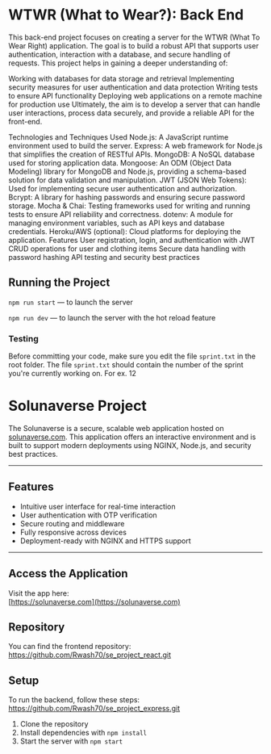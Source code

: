 # WTWR (What to Wear?): Back End

This back-end project focuses on creating a server for the WTWR (What To Wear Right) application. The goal is to build a robust API that supports user authentication, interaction with a database, and secure handling of requests. This project helps in gaining a deeper understanding of:

Working with databases for data storage and retrieval
Implementing security measures for user authentication and data protection
Writing tests to ensure API functionality
Deploying web applications on a remote machine for production use
Ultimately, the aim is to develop a server that can handle user interactions, process data securely, and provide a reliable API for the front-end.

Technologies and Techniques Used
Node.js: A JavaScript runtime environment used to build the server.
Express: A web framework for Node.js that simplifies the creation of RESTful APIs.
MongoDB: A NoSQL database used for storing application data.
Mongoose: An ODM (Object Data Modeling) library for MongoDB and Node.js, providing a schema-based solution for data validation and manipulation.
JWT (JSON Web Tokens): Used for implementing secure user authentication and authorization.
Bcrypt: A library for hashing passwords and ensuring secure password storage.
Mocha & Chai: Testing frameworks used for writing and running tests to ensure API reliability and correctness.
dotenv: A module for managing environment variables, such as API keys and database credentials.
Heroku/AWS (optional): Cloud platforms for deploying the application.
Features
User registration, login, and authentication with JWT
CRUD operations for user and clothing items
Secure data handling with password hashing
API testing and security best practices

## Running the Project

`npm run start` — to launch the server

`npm run dev` — to launch the server with the hot reload feature

### Testing

Before committing your code, make sure you edit the file `sprint.txt` in the root folder. The file `sprint.txt` should contain the number of the sprint you're currently working on. For ex. 12

# Solunaverse Project

The Solunaverse is a secure, scalable web application hosted on [solunaverse.com](https://solunaverse.com). This application offers an interactive environment and is built to support modern deployments using NGINX, Node.js, and security best practices.

---

## Features

- Intuitive user interface for real-time interaction
- User authentication with OTP verification
- Secure routing and middleware
- Fully responsive across devices
- Deployment-ready with NGINX and HTTPS support

---

## Access the Application

Visit the app here:  
 [https://solunaverse.com](https://solunaverse.com)

## Repository

You can find the frontend repository: https://github.com/Rwash70/se_project_react.git

## Setup

To run the backend, follow these steps: https://github.com/Rwash70/se_project_express.git

1. Clone the repository
2. Install dependencies with `npm install`
3. Start the server with `npm start`
